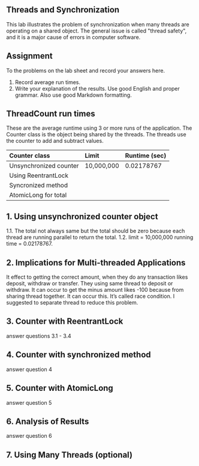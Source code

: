 ## Threads and Synchronization

This lab illustrates the problem of synchronization when many threads are operating on a shared object.  The general issue is called "thread safety", and it is a major cause of errors in computer software.

## Assignment

To the problems on the lab sheet and record your answers here.

1. Record average run times.
2. Write your explanation of the results.  Use good English and proper grammar.  Also use good Markdown formatting.

## ThreadCount run times

These are the average runtime using 3 or more runs of the application.
The Counter class is the object being shared by the threads.
The threads use the counter to add and subtract values.

| Counter class           | Limit              | Runtime (sec)   |
|:------------------------|:-------------------|-----------------|
| Unsynchronized counter  |  10,000,000        |  0.02178767     |
| Using ReentrantLock     |                    |                 |
| Syncronized method      |                    |                 |
| AtomicLong for total    |                    |                 |

## 1. Using unsynchronized counter object
1.1. The total not always same but the total should be zero because each thread are running parallel to return the total.
1.2. limit = 10,000,000 running time = 0.02178767.

## 2. Implications for Multi-threaded Applications
It effect to getting the correct amount, when they do any transaction likes deposit, withdraw or transfer. They using same thread to deposit or withdraw. It can occur to get the minus amount likes -100 because from sharing thread together. It can occur this. It’s called race condition. I suggested to separate thread to reduce this problem.

## 3. Counter with ReentrantLock

answer questions 3.1 - 3.4

## 4. Counter with synchronized method

answer question 4

## 5. Counter with AtomicLong

answer question 5

## 6. Analysis of Results

answer question 6

## 7. Using Many Threads (optional)


